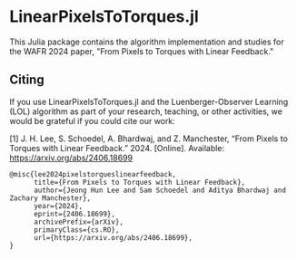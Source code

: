 # LinearPixelsToTorques.jl

This Julia package contains the algorithm implementation and studies for the WAFR 2024 paper, "From Pixels to Torques with Linear Feedback."

## Citing

If you use LinearPixelsToTorques.jl and the Luenberger-Observer Learning (LOL) algorithm as part of your research, teaching, or other activities, we would be grateful if you could cite our work:

[1] J. H. Lee, S. Schoedel, A. Bhardwaj, and Z. Manchester, “From Pixels to Torques with Linear Feedback.” 2024. [Online]. Available: https://arxiv.org/abs/2406.18699
```
@misc{lee2024pixelstorqueslinearfeedback,
      title={From Pixels to Torques with Linear Feedback}, 
      author={Jeong Hun Lee and Sam Schoedel and Aditya Bhardwaj and Zachary Manchester},
      year={2024},
      eprint={2406.18699},
      archivePrefix={arXiv},
      primaryClass={cs.RO},
      url={https://arxiv.org/abs/2406.18699}, 
}
